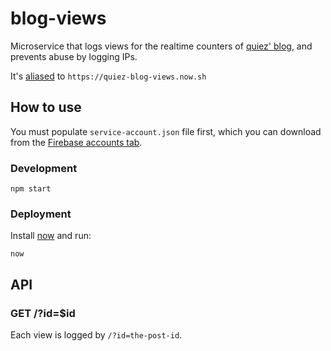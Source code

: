 # blog-views

Microservice that logs views for the realtime counters
of [quiez' blog](https://quiez.io), and prevents
abuse by logging IPs.

It's [aliased](https://zeit.co/blog/now-alias) to `https://quiez-blog-views.now.sh`

## How to use

You must populate `service-account.json` file first, which you can download
from the [Firebase accounts tab](https://console.firebase.google.com/project/_/settings/serviceaccounts/adminsdk).

### Development

```
npm start
```

### Deployment

Install [now](https://zeit.co/download) and run:

```
now 
```

## API

### GET /?id=$id

Each view is logged by `/?id=the-post-id`.
